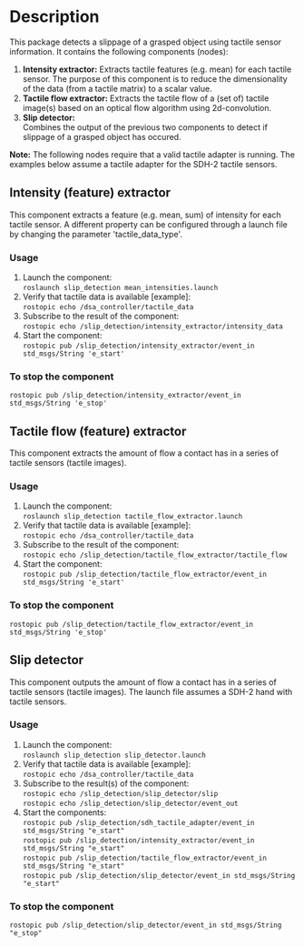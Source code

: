 # Description
This package detects a slippage of a grasped object using tactile sensor information.
It contains the following components (nodes):

1. **Intensity extractor:**
Extracts tactile features (e.g. mean) for each tactile sensor. The purpose of this component
is to reduce the dimensionality of the data (from a tactile matrix) to a scalar value.
2. **Tactile flow extractor:**
Extracts the tactile flow of a (set of) tactile image(s) based on an optical flow algorithm
using 2d-convolution.
3. **Slip detector:**    
Combines the output of the previous two components to detect if slippage of a grasped object has occured.

**Note:** The following nodes require that a valid tactile adapter is running.
The examples below assume a tactile adapter for the SDH-2 tactile sensors.

## Intensity (feature) extractor
This component extracts a feature (e.g. mean, sum) of intensity for each
tactile sensor. A different property can be configured through a launch file
by changing the parameter 'tactile_data_type'.

### Usage
1. Launch the component:    
```roslaunch slip_detection mean_intensities.launch```
2. Verify that tactile data is available [example]:    
```rostopic echo /dsa_controller/tactile_data```
3. Subscribe to the result of the component:    
```rostopic echo /slip_detection/intensity_extractor/intensity_data```
4. Start the component:    
```rostopic pub /slip_detection/intensity_extractor/event_in std_msgs/String 'e_start'```

### To stop the component
```rostopic pub /slip_detection/intensity_extractor/event_in std_msgs/String 'e_stop'```

## Tactile flow (feature) extractor
This component extracts the amount of flow a contact has in a series of
tactile sensors (tactile images).

### Usage
1. Launch the component:    
```roslaunch slip_detection tactile_flow_extractor.launch```
2. Verify that tactile data is available [example]:    
```rostopic echo /dsa_controller/tactile_data```
3. Subscribe to the result of the component:    
```rostopic echo /slip_detection/tactile_flow_extractor/tactile_flow```
4. Start the component:    
```rostopic pub /slip_detection/tactile_flow_extractor/event_in std_msgs/String 'e_start'```

### To stop the component
```rostopic pub /slip_detection/tactile_flow_extractor/event_in std_msgs/String 'e_stop'```

## Slip detector
This component outputs the amount of flow a contact has in a series of tactile
sensors (tactile images). The launch file assumes a SDH-2 hand with tactile sensors.

### Usage
1. Launch the component:    
```roslaunch slip_detection slip_detector.launch```
2. Verify that tactile data is available [example]:    
```rostopic echo /dsa_controller/tactile_data```
3. Subscribe to the result(s) of the component:    
```rostopic echo /slip_detection/slip_detector/slip```    
```rostopic echo /slip_detection/slip_detector/event_out```    
4. Start the components:    
```rostopic pub /slip_detection/sdh_tactile_adapter/event_in std_msgs/String "e_start"```    
```rostopic pub /slip_detection/intensity_extractor/event_in std_msgs/String "e_start"```    
```rostopic pub /slip_detection/tactile_flow_extractor/event_in std_msgs/String "e_start"```    
```rostopic pub /slip_detection/slip_detector/event_in std_msgs/String "e_start"```    

### To stop the component
```rostopic pub /slip_detection/slip_detector/event_in std_msgs/String "e_stop"```
